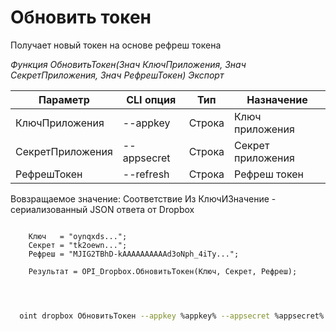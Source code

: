 ﻿---
sidebar_position: 3
---

# Обновить токен
 Получает новый токен на основе рефреш токена


*Функция ОбновитьТокен(Знач КлючПриложения, Знач СекретПриложения, Знач РефрешТокен) Экспорт*

  | Параметр | CLI опция | Тип | Назначение |
  |-|-|-|-|
  | КлючПриложения | --appkey | Строка | Ключ приложения |
  | СекретПриложения | --appsecret | Строка | Секрет приложения |
  | РефрешТокен | --refresh | Строка | Рефреш токен |

  
  Вовзращаемое значение:   Соответствие Из КлючИЗначение - сериализованный JSON ответа от Dropbox

```bsl title="Пример кода"
	
    Ключ   = "oynqxds...";
    Секрет = "tk2oewn...";
    Рефреш = "MJIG2TBhD-kAAAAAAAAAAd3oNph_4iTy...";
    
    Результат = OPI_Dropbox.ОбновитьТокен(Ключ, Секрет, Рефреш);

	
```

```sh title="Пример команд CLI"
    
  oint dropbox ОбновитьТокен --appkey %appkey% --appsecret %appsecret% --refresh %refresh%

```


```json title="Результат"



```
